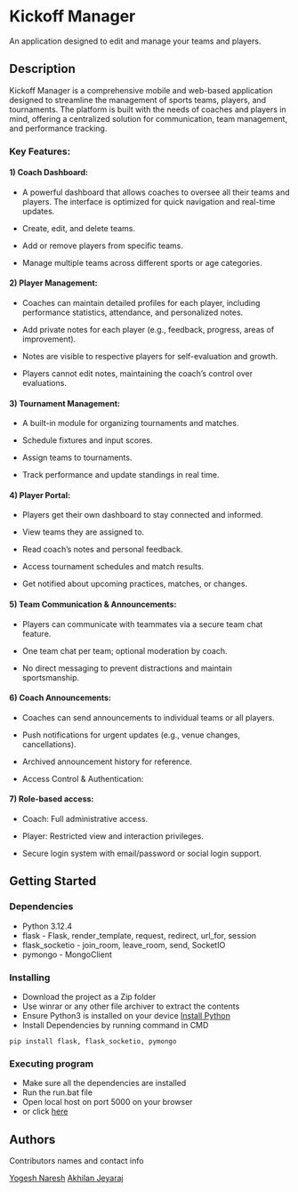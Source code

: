 # Kickoff Manager

An application designed to edit and manage your teams and players.

## Description

Kickoff Manager is a comprehensive mobile and web-based application designed to streamline the management of sports teams, players, and tournaments. The platform is built with the needs of coaches and players in mind, offering a centralized solution for communication, team management, and performance tracking.

### Key Features:

#### 1) Coach Dashboard:
* A powerful dashboard that allows coaches to oversee all their teams and players. The interface is optimized for quick navigation and real-time updates.

* Create, edit, and delete teams.

* Add or remove players from specific teams.

* Manage multiple teams across different sports or age categories.

#### 2) Player Management:
* Coaches can maintain detailed profiles for each player, including performance statistics, attendance, and personalized notes.

* Add private notes for each player (e.g., feedback, progress, areas of improvement).

* Notes are visible to respective players for self-evaluation and growth.

* Players cannot edit notes, maintaining the coach’s control over evaluations.

#### 3) Tournament Management:
* A built-in module for organizing tournaments and matches.

* Schedule fixtures and input scores.

* Assign teams to tournaments.

* Track performance and update standings in real time.

#### 4) Player Portal:
* Players get their own dashboard to stay connected and informed.

* View teams they are assigned to.

* Read coach’s notes and personal feedback.

* Access tournament schedules and match results.

* Get notified about upcoming practices, matches, or changes.

#### 5) Team Communication & Announcements:

* Players can communicate with teammates via a secure team chat feature.

* One team chat per team; optional moderation by coach.

* No direct messaging to prevent distractions and maintain sportsmanship.

#### 6) Coach Announcements:
* Coaches can send announcements to individual teams or all players.

* Push notifications for urgent updates (e.g., venue changes, cancellations).

* Archived announcement history for reference.

* Access Control & Authentication:

#### 7) Role-based access:

* Coach: Full administrative access.

* Player: Restricted view and interaction privileges.

* Secure login system with email/password or social login support.


## Getting Started

### Dependencies

* Python 3.12.4
* flask - Flask, render_template, request, redirect, url_for, session
* flask_socketio - join_room, leave_room, send, SocketIO
* pymongo - MongoClient

### Installing

* Download the project as a Zip folder
* Use winrar or any other file archiver to extract the contents
* Ensure Python3 is installed on your device [Install Python](https://www.python.org/downloads/)
* Install Dependencies by running command in CMD

```
pip install flask, flask_socketio, pymongo
```

### Executing program
* Make sure all the dependencies are installed
* Run the run.bat file
* Open local host on port 5000 on your browser
* or click [here](http://localhost:5000/)

## Authors

Contributors names and contact info

[Yogesh Naresh](https://github.com/Yoalpha)
[Akhilan Jeyaraj](https://github.com/Akhilan-J)


